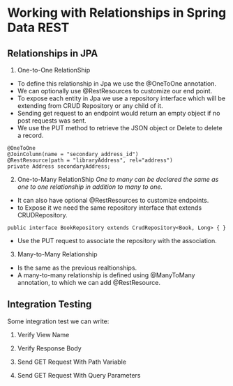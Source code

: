 # Working with Relationships in Spring Data REST

## Relationships in JPA 
1. One-to-One RelationShip 

* To define this relationship in Jpa we use the @OneToOne annotation.
* We can optionally use @RestResources to customize our end point.
* To expose each entity in Jpa we use a repository interface which will  be extending from CRUD Repository or any child of it.
* Sending get request to an endpoint would return an empty object if no post requests was sent.
* We use the PUT method to retrieve the JSON object or Delete to delete a record.
```
@OneToOne
@JoinColumn(name = "secondary_address_id")
@RestResource(path = "libraryAddress", rel="address")
private Address secondaryAddress;
```
2. One-to-Many RelationShip 
*One to many can be declared the same as one to one relationship in addition to many to one.*
* It can also have optional @RestResources to customize endpoints.
* to Expose it we need the same repository interface that extends CRUDRepository.
```
public interface BookRepository extends CrudRepository<Book, Long> { }
```
* Use the PUT request to associate the repository with the association.
3. Many-to-Many Relationship 
* Is the same as the previous realtionships.
* A many-to-many relationship is defined using @ManyToMany annotation, to which we can add @RestResource.

## Integration Testing
Some integration test we can write:

1. Verify View Name

2. Verify Response Body

3. Send GET Request With Path Variable

4. Send GET Request With Query Parameters